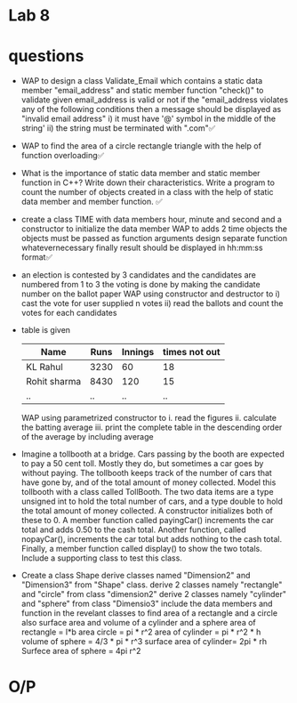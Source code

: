 # Lab 8

# questions
* WAP to design a class Validate_Email which contains a static data member "email_address" and static member function "check()" to validate given email_address is valid or not if the "email_address violates any of the following conditions then a message should be displayed as "invalid email address"
    i) it must have '@' symbol in the middle of the string'
    ii) the string must be terminated with ".com"✅
* WAP to find the area of a circle rectangle triangle with the help of function overloading✅
*  What is the importance of static data member and static member function
in C++? Write down their characteristics. Write a program to count the number of
objects created in a class with the help of static data member and member
function. ✅
* create a class TIME with data members hour, minute and second and a constructor to initialize the data member WAP to adds 2 time objects the objects must be passed as function arguments design separate function whatevernecessary finally result should be displayed in hh:mm:ss format✅
* an election is contested by 3 candidates and the candidates are numbered from 1 to 3 
the voting is done by making the candidate number on the ballot paper WAP using constructor and destructor to 
i) cast the vote for user supplied n votes
ii) read the ballots and count the votes for each candidates

* table is given 

    Name | Runs | Innings | times not out
    --|--|--|--
    KL Rahul | 3230 | 60 | 18
    Rohit sharma | 8430 | 120 | 15
    .. | .. | .. | ..

    WAP using parametrized constructor to 
    i. read the figures
    ii. calculate the batting average
    iii. print the complete table in the descending order of the average by including average

* Imagine a tollbooth at a bridge. Cars passing by the booth are expected to pay a 50 cent toll. Mostly they do, but sometimes a car goes by without paying. The tollbooth keeps track of the number of cars that have gone by, and of the total amount of money collected. Model this tollbooth with a class called TollBooth. The two data items are a type unsigned int to hold the total number of cars, and a type double to hold the total amount of money collected. A constructor initializes both of these to 0. A member function called payingCar() increments the car total and adds 0.50 to the cash total. Another function, called nopayCar(), increments the car total but adds nothing to the cash total. Finally, a member function called display() to show the two totals. Include a
supporting class to test this class.                      
* Create a class Shape derive classes named "Dimension2" and "Dimension3" from "Shape" class. derive 2 classes namely "rectangle" and "circle" from class "dimension2" derive 2 classes namely "cylinder" and "sphere" from class "Dimensio3" include the data members and function in the revelant classes to find area of a rectangle and a circle also surface area and volume of a cylinder and a sphere
    area of rectangle = l*b        area circle = pi * r^2
    area of cylinder = pi * r^2 * h      volume of sphere = 4/3 * pi * r^3
    surface area of cylinder= 2pi * rh      Surfece area of sphere = 4pi r^2

# O/P
![]()
![]()
![]()
![]()
